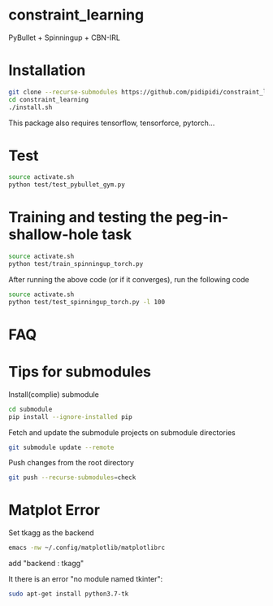 # constraint_learning
PyBullet + Spinningup + CBN-IRL


# Installation
~~~~bash
git clone --recurse-submodules https://github.com/pidipidi/constraint_learning.git
cd constraint_learning
./install.sh
~~~~
This package also requires tensorflow, tensorforce, pytorch...


# Test
~~~~bash
source activate.sh
python test/test_pybullet_gym.py
~~~~

# Training and testing the peg-in-shallow-hole task
~~~~bash
source activate.sh
python test/train_spinningup_torch.py
~~~~
After running the above code (or if it converges), run the following code
~~~~bash
source activate.sh
python test/test_spinningup_torch.py -l 100
~~~~



# FAQ
# Tips for submodules

Install(complie) submodule
~~~~bash
cd submodule
pip install --ignore-installed pip
~~~~

Fetch and update the submodule projects on submodule directories
~~~~bash
git submodule update --remote
~~~~

Push changes from the root directory
~~~~bash
git push --recurse-submodules=check
~~~~

# Matplot Error
Set tkagg as the backend
~~~~bash
emacs -nw ~/.config/matplotlib/matplotlibrc
~~~~
add "backend : tkagg"

It there is an error "no module named tkinter":
~~~~bash
sudo apt-get install python3.7-tk
~~~~